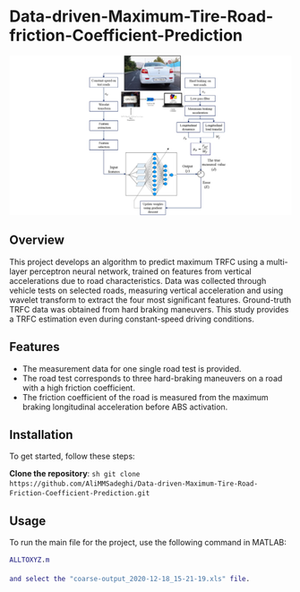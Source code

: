 # Data-driven-Maximum-Tire-Road-friction-Coefficient-Prediction

![Project Image](MaxTRFCprediction.png)

## Overview
This project develops an algorithm to predict maximum TRFC using a multi-layer perceptron neural network, trained on features from vertical accelerations due to road characteristics. Data was collected through vehicle tests on selected roads, measuring vertical acceleration and using wavelet transform to extract the four most significant features. Ground-truth TRFC data was obtained from hard braking maneuvers. This study provides a TRFC estimation even during constant-speed driving conditions.

## Features
- The measurement data for one single road test is provided.
- The road test corresponds to three hard-braking maneuvers on a road with a high friction coefficient.
- The friction coefficient of the road is measured from the maximum braking longitudinal acceleration before ABS activation.

## Installation
To get started, follow these steps:

**Clone the repository**:
    ```sh
    git clone https://github.com/AliMMSadeghi/Data-driven-Maximum-Tire-Road-Friction-Coefficient-Prediction.git
    ```
## Usage
To run the main file for the project, use the following command in MATLAB:

```matlab
ALLTOXYZ.m

and select the "coarse-output_2020-12-18_15-21-19.xls" file.
